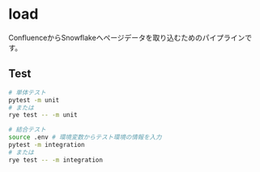 # load

ConfluenceからSnowflakeへページデータを取り込むためのパイプラインです。

## Test

```bash
# 単体テスト
pytest -m unit
# または
rye test -- -m unit

# 結合テスト
source .env # 環境変数からテスト環境の情報を入力
pytest -m integration
# または
rye test -- -m integration
```